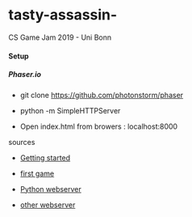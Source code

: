 # tasty-assassin-
CS Game Jam 2019 - Uni Bonn


#### Setup

##### Phaser.io


* git clone https://github.com/photonstorm/phaser

* python -m SimpleHTTPServer

* Open index.html from browers : localhost:8000

sources
* [Getting started](https://phaser.io/tutorials/getting-started-phaser3)
* [first game](https://phaser.io/tutorials/making-your-first-phaser-3-game)
* [Python webserver](https://www.linuxjournal.com/content/tech-tip-really-simple-http-server-python)

* [other webserver](https://phaser.io/tutorials/getting-started-phaser3/part2)
